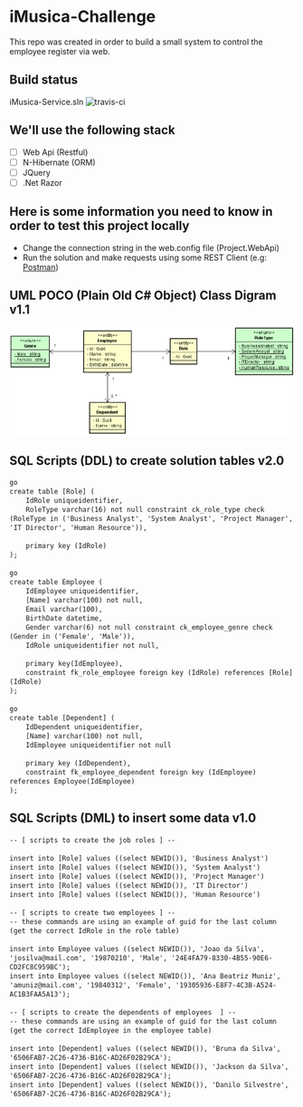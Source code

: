 # iMusica-Challenge

This repo was created in order to build a small system to control the employee register via web.

## Build status

iMusica-Service.sln ![travis-ci](https://travis-ci.org/nmaia/iMusica-Challenge.svg?branch=master)

## We'll use the following stack

- [ ] Web Api (Restful)
- [ ] N-Hibernate (ORM)
- [ ] JQuery 
- [ ] .Net Razor

## Here is some information you need to know in order to test this project locally

- Change the connection string in the web.config file (Project.WebApi)
- Run the solution and make requests using some REST Client (e.g: [Postman](https://www.getpostman.com/))


## UML POCO (Plain Old C# Object) Class Digram v1.1

![UML Class Diagram](/Images/ClassDiagram/ClassDiagram_v1.2.png)

## SQL Scripts (DDL) to create solution tables v2.0

```
go
create table [Role] (
    IdRole uniqueidentifier,
    RoleType varchar(16) not null constraint ck_role_type check (RoleType in ('Business Analyst', 'System Analyst', 'Project Manager', 'IT Director', 'Human Resource')),

    primary key (IdRole)
);

go
create table Employee (
    IdEmployee uniqueidentifier,
    [Name] varchar(100) not null,
    Email varchar(100),
    BirthDate datetime,
    Gender varchar(6) not null constraint ck_employee_genre check (Gender in ('Female', 'Male')),
    IdRole uniqueidentifier not null,

    primary key(IdEmployee),
	constraint fk_role_employee foreign key (IdRole) references [Role](IdRole)
);

go
create table [Dependent] (
    IdDependent uniqueidentifier,
    [Name] varchar(100) not null,
	IdEmployee uniqueidentifier not null

    primary key (IdDependent),
	constraint fk_employee_dependent foreign key (IdEmployee) references Employee(IdEmployee)
);

```

## SQL Scripts (DML) to insert some data v1.0

```
-- [ scripts to create the job roles ] --

insert into [Role] values ((select NEWID()), 'Business Analyst')
insert into [Role] values ((select NEWID()), 'System Analyst')
insert into [Role] values ((select NEWID()), 'Project Manager')
insert into [Role] values ((select NEWID()), 'IT Director')
insert into [Role] values ((select NEWID()), 'Human Resource')

-- [ scripts to create two employees ] --
-- these commands are using an example of guid for the last column (get the correct IdRole in the role table)

insert into Employee values ((select NEWID()), 'Joao da Silva', 'josilva@mail.com', '19870210', 'Male', '24E4FA79-8330-4B55-90E6-CD2FC8C959BC');
insert into Employee values ((select NEWID()), 'Ana Beatriz Muniz', 'amuniz@mail.com', '19840312', 'Female', '19305936-E8F7-4C3B-A524-AC1B3FAA5A13');

-- [ scripts to create the dependents of employees  ] --
-- these commands are using an example of guid for the last column (get the correct IdEmployee in the employee table)

insert into [Dependent] values ((select NEWID()), 'Bruna da Silva', '6506FAB7-2C26-4736-B16C-AD26F02B29CA');
insert into [Dependent] values ((select NEWID()), 'Jackson da Silva', '6506FAB7-2C26-4736-B16C-AD26F02B29CA');
insert into [Dependent] values ((select NEWID()), 'Danilo Silvestre', '6506FAB7-2C26-4736-B16C-AD26F02B29CA');
```
